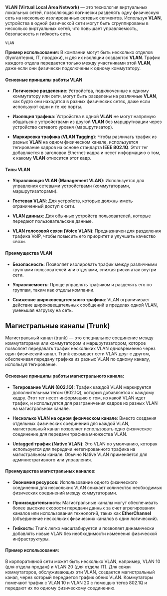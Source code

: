 **VLAN (Virtual Local Area Network)** — это технология виртуальных локальных сетей, позволяющая логически разделять одну физическую сеть на несколько изолированных сетевых сегментов. Используя **VLAN**, устройства в одной физической сети могут быть сгруппированы в несколько виртуальных сетей, что повышает управляемость, безопасность и гибкость сети.

`VLAN`

**Пример использования:** В компании могут быть несколько отделов (бухгалтерия, IT, продажи), и для их изоляции создаются **VLAN**. Трафик каждого отдела передается только между участниками этой **VLAN**, даже если они физически подключены к одному коммутатору.

#### Основные принципы работы VLAN

- **Логическое разделение**: Устройства, подключенные к одному коммутатору или сети, могут быть разделены на различные **VLAN**, как будто они находятся в разных физических сетях, даже если используют одни и те же порты.

- **Изоляция трафика**: Устройства в одной **VLAN** не могут напрямую общаться с устройствами из другой **VLAN** без маршрутизации через устройство сетевого уровня (маршрутизатор).

- **Маркировка трафика (VLAN Tagging)**: Чтобы различать трафик из разных **VLAN** на одном физическом канале, используется тегирование кадров на основе стандарта **IEEE 802.1Q**. Этот тег добавляется в заголовок Ethernet-кадра и несет информацию о том, к какому **VLAN** относится этот кадр.

#### Типы VLAN

- **Управляющая VLAN (Management VLAN)**: Используется для управления сетевыми устройствами (коммутаторами, маршрутизаторами).

- **Гостевая VLAN**: Для устройств, которые должны иметь ограниченный доступ к сети.

- **VLAN данных**: Для обычных устройств пользователей, которые передают пользовательские данные.

- **VLAN голосовой связи (Voice VLAN)**: Предназначен для разделения трафика VoIP, чтобы повысить его приоритет и улучшить качество связи.

#### Преимущества VLAN

- **Безопасность**: Позволяет изолировать трафик между различными группами пользователей или отделами, снижая риски атак внутри сети.

- **Управляемость**: Проще управлять трафиком и разделять его по группам, таким как отделы компании.

- **Снижение широковещательного трафика**: VLAN ограничивает действие широковещательных сообщений в пределах одной VLAN, уменьшая нагрузку на сеть.

## Магистральные каналы (Trunk)

Магистральный канал (trunk) — это специальное соединение между коммутаторами или коммутатором и маршрутизатором, которое позволяет передавать трафик нескольких VLAN одновременно через один физический канал. Trunk связывает сети VLAN друг с другом, обеспечивая передачу трафика из разных VLAN по одному каналу, используя тегирование.

#### Основные принципы работы магистрального канала:

- **Тегирование VLAN (802.1Q)**: Трафик каждой VLAN маркируется дополнительным тегом (802.1Q), который добавляется к каждому кадру. Этот тег несет информацию о том, из какой VLAN идет трафик, и используется для разграничения кадров из разных VLAN на магистральном канале.

- **Несколько VLAN на одном физическом канале**: Вместо создания отдельных физических соединений для каждой VLAN, магистральный канал позволяет использовать одно физическое соединение для передачи трафика множества VLAN.

- **Untagged трафик (Native VLAN)**: Это VLAN по умолчанию, которая используется для передачи нетегированного трафика на магистральном канале. Обычно Native VLAN применяется для административного или управления.

#### Преимущества магистральных каналов:

- **Экономия ресурсов**: Использование одного физического соединения для нескольких VLAN снижает количество необходимых физических соединений между коммутаторами.

- **Производительность**: Магистральные каналы могут обеспечивать более высокие скорости передачи данных за счет агрегирования каналов или использования технологий, таких как **EtherChannel** (объединение нескольких физических каналов в один логический).

- **Гибкость**: Trunk легко масштабируется и позволяет динамически добавлять новые VLAN без необходимости изменения физической инфраструктуры.

#### Пример использования:

В корпоративной сети может быть несколько VLAN, например, VLAN 10 (для отдела продаж) и VLAN 20 (для отдела IT). Для связи коммутаторов, обслуживающих эти VLAN, создается магистральный канал, через который передается трафик обеих VLAN. Коммутаторы помечают трафик с VLAN 10 и VLAN 20 с помощью тегов 802.1Q и передают их по одному физическому соединению.